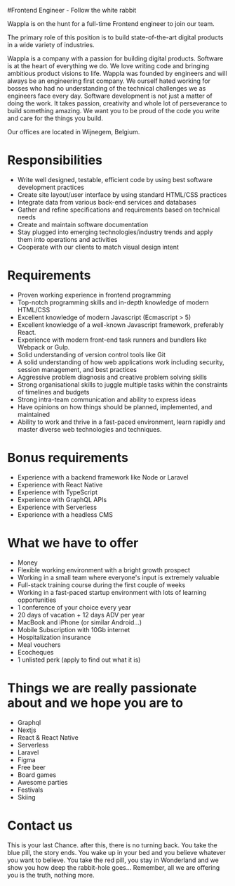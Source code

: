 #Frontend Engineer - Follow the white rabbit

Wappla is on the hunt for a full-time Frontend engineer to join our team. 

The primary role of this position is to build state-of-the-art digital products in a wide variety of industries.

Wappla is a company with a passion for building digital products. Software is at the heart of everything we do. We love writing code and bringing ambitious product visions to life. Wappla was founded by engineers and will always be an engineering first company. We ourself hated working for bosses who had no understanding of the technical challenges we as engineers face every day. Software development is not just a matter of doing the work. It takes passion, creativity and whole lot of perseverance to build something amazing. We want you to be proud of the code you write and care for the things you build.

Our offices are located in Wijnegem, Belgium. 

# Responsibilities
- Write well designed, testable, efficient code by using best software development practices
- Create site layout/user interface by using standard HTML/CSS practices
- Integrate data from various back-end services and databases
- Gather and refine specifications and requirements based on technical needs
- Create and maintain software documentation
- Stay plugged into emerging technologies/industry trends and apply them into operations and activities
- Cooperate with our clients to match visual design intent

# Requirements
- Proven working experience in frontend programming
- Top-notch programming skills and in-depth knowledge of modern HTML/CSS
- Excellent knowledge of modern Javascript (Ecmascript > 5)
- Excellent knowledge of a well-known Javascript framework, preferably React.
- Experience with modern front-end task runners and bundlers like Webpack or Gulp.
- Solid understanding of version control tools like Git
- A solid understanding of how web applications work including security, session management, and best practices
- Aggressive problem diagnosis and creative problem solving skills
- Strong organisational skills to juggle multiple tasks within the constraints of timelines and budgets
- Strong intra-team communication and ability to express ideas
- Have opinions on how things should be planned, implemented, and maintained
- Ability to work and thrive in a fast-paced environment, learn rapidly and master diverse web technologies and techniques.

# Bonus requirements
- Experience with a backend framework like Node or Laravel 
- Experience with React Native
- Experience with TypeScript
- Experience with GraphQL APIs
- Experience with Serverless
- Experience with a headless CMS

# What we have to offer
- Money
- Flexible working environment with a bright growth prospect
- Working in a small team where everyone's input is extremely valuable
- Full-stack training course during the first couple of weeks
- Working in a fast-paced startup environment with lots of learning opportunities
- 1 conference of your choice every year
- 20 days of vacation + 12 days ADV per year
- MacBook and iPhone (or similar Android...)
- Mobile Subscription with 10Gb internet 
- Hospitalization insurance
- Meal vouchers
- Ecocheques
- 1 unlisted perk (apply to find out what it is)

# Things we are really passionate about and we hope you are to
- Graphql
- Nextjs
- React & React Native
- Serverless
- Laravel
- Figma
- Free beer
- Board games
- Awesome parties
- Festivals
- Skiing

# Contact us

This is your last Chance. after this, there is no turning back.
You take the blue pill, the story ends. You wake up in your bed and you believe whatever you want to believe. 
You take the red pill, you stay in Wonderland and we show you how deep the rabbit-hole goes...
Remember, all we are offering you is the truth, nothing more.